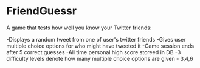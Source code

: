 FriendGuessr
============

A game that tests how well you know your Twitter friends:

-Displays a random tweet from one of user's twitter friends
-Gives user multiple choice options for who might have tweeted it
-Game session ends after 5 correct guesses
-All time personal high score storeed in DB
-3 difficulty levels denote how many multiple choice options are given - 3,4,6
